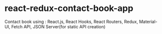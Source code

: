 # react-redux-contact-book-app
Contact book using : React.js, React Hooks, React Routers, Redux, Material-UI, Fetch API, JSON Server(for static API creation)
